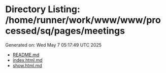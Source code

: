 # Directory Listing: /home/runner/work/www/www/processed/sq/pages/meetings
Generated on: Wed May  7 05:17:49 UTC 2025

- [README.md](README.md)
- [index.html.md](index.html.md)
- [show.html.md](show.html.md)
